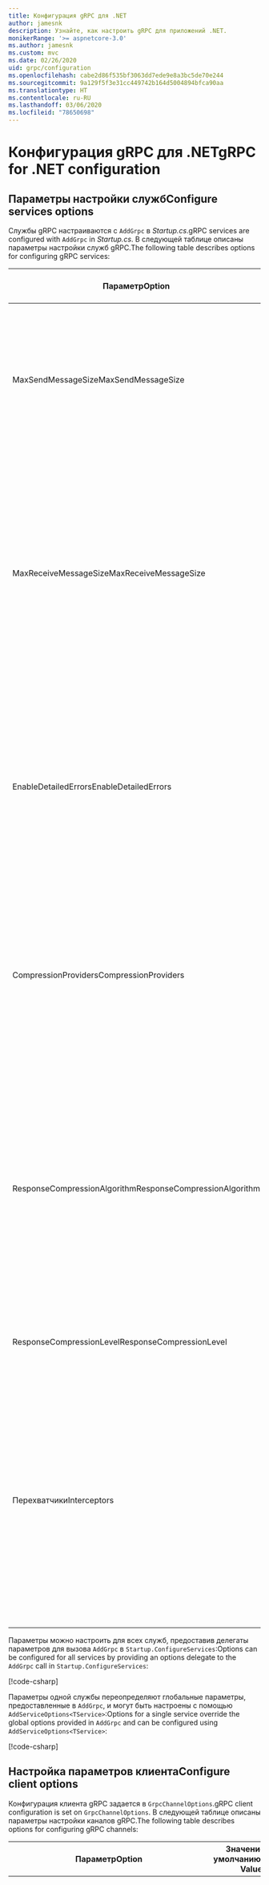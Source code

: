 ```yaml
---
title: Конфигурация gRPC для .NET
author: jamesnk
description: Узнайте, как настроить gRPC для приложений .NET.
monikerRange: '>= aspnetcore-3.0'
ms.author: jamesnk
ms.custom: mvc
ms.date: 02/26/2020
uid: grpc/configuration
ms.openlocfilehash: cabe2d86f535bf3063dd7ede9e8a3bc5de70e244
ms.sourcegitcommit: 9a129f5f3e31cc449742b164d5004894bfca90aa
ms.translationtype: HT
ms.contentlocale: ru-RU
ms.lasthandoff: 03/06/2020
ms.locfileid: "78650698"
---
```

# <a name="grpc-for-net-configuration"></a><span data-ttu-id="dc99e-103">Конфигурация gRPC для .NET</span><span class="sxs-lookup"><span data-stu-id="dc99e-103">gRPC for .NET configuration</span></span>

## <a name="configure-services-options"></a><span data-ttu-id="dc99e-104">Параметры настройки служб</span><span class="sxs-lookup"><span data-stu-id="dc99e-104">Configure services options</span></span>

<span data-ttu-id="dc99e-105">Службы gRPC настраиваются с `AddGrpc` в *Startup.cs*.</span><span class="sxs-lookup"><span data-stu-id="dc99e-105">gRPC services are configured with `AddGrpc` in *Startup.cs*.</span></span> <span data-ttu-id="dc99e-106">В следующей таблице описаны параметры настройки служб gRPC.</span><span class="sxs-lookup"><span data-stu-id="dc99e-106">The following table describes options for configuring gRPC services:</span></span>

| <span data-ttu-id="dc99e-107">Параметр</span><span class="sxs-lookup"><span data-stu-id="dc99e-107">Option</span></span> | <span data-ttu-id="dc99e-108">Значение по умолчанию</span><span class="sxs-lookup"><span data-stu-id="dc99e-108">Default Value</span></span> | <span data-ttu-id="dc99e-109">Описание</span><span class="sxs-lookup"><span data-stu-id="dc99e-109">Description</span></span> |
| ------ | ------------- | ----------- |
| <span data-ttu-id="dc99e-110">MaxSendMessageSize</span><span class="sxs-lookup"><span data-stu-id="dc99e-110">MaxSendMessageSize</span></span> | `null` | <span data-ttu-id="dc99e-111">Максимальный размер сообщения в байтах, которое может быть отправлено с сервера.</span><span class="sxs-lookup"><span data-stu-id="dc99e-111">The maximum message size in bytes that can be sent from the server.</span></span> <span data-ttu-id="dc99e-112">Попытка отправить сообщение, превышающее заданный максимальный размер сообщения, приведет к исключению.</span><span class="sxs-lookup"><span data-stu-id="dc99e-112">Attempting to send a message that exceeds the configured maximum message size results in an exception.</span></span> |
| <span data-ttu-id="dc99e-113">MaxReceiveMessageSize</span><span class="sxs-lookup"><span data-stu-id="dc99e-113">MaxReceiveMessageSize</span></span> | <span data-ttu-id="dc99e-114">4 МБ</span><span class="sxs-lookup"><span data-stu-id="dc99e-114">4 MB</span></span> | <span data-ttu-id="dc99e-115">Максимальный размер сообщения в байтах, которое может быть получено сервером.</span><span class="sxs-lookup"><span data-stu-id="dc99e-115">The maximum message size in bytes that can be received by the server.</span></span> <span data-ttu-id="dc99e-116">Если сервер получает сообщение, размер которого превышает это ограничение, вызывается исключение.</span><span class="sxs-lookup"><span data-stu-id="dc99e-116">If the server receives a message that exceeds this limit, it throws an exception.</span></span> <span data-ttu-id="dc99e-117">Увеличение этого значения позволяет серверу принимать сообщения большего размера, однако это может негативно сказаться на потреблении памяти.</span><span class="sxs-lookup"><span data-stu-id="dc99e-117">Increasing this value allows the server to receive larger messages, but can negatively impact memory consumption.</span></span> |
| <span data-ttu-id="dc99e-118">EnableDetailedErrors</span><span class="sxs-lookup"><span data-stu-id="dc99e-118">EnableDetailedErrors</span></span> | `false` | <span data-ttu-id="dc99e-119">Если параметру присвоено значение `true`, при возникновении исключения в методе службы клиентам возвращаются подробные сообщения об исключениях.</span><span class="sxs-lookup"><span data-stu-id="dc99e-119">If `true`, detailed exception messages are returned to clients when an exception is thrown in a service method.</span></span> <span data-ttu-id="dc99e-120">Значение по умолчанию — `false`.</span><span class="sxs-lookup"><span data-stu-id="dc99e-120">The default is `false`.</span></span> <span data-ttu-id="dc99e-121">Установка для параметра `EnableDetailedErrors` значения `true` может привести к утечке конфиденциальной информации.</span><span class="sxs-lookup"><span data-stu-id="dc99e-121">Setting `EnableDetailedErrors` to `true` can leak sensitive information.</span></span> |
| <span data-ttu-id="dc99e-122">CompressionProviders</span><span class="sxs-lookup"><span data-stu-id="dc99e-122">CompressionProviders</span></span> | <span data-ttu-id="dc99e-123">gzip</span><span class="sxs-lookup"><span data-stu-id="dc99e-123">gzip</span></span> | <span data-ttu-id="dc99e-124">Коллекция поставщиков сжатия, используемая для сжатия и распаковки сообщений.</span><span class="sxs-lookup"><span data-stu-id="dc99e-124">A collection of compression providers used to compress and decompress messages.</span></span> <span data-ttu-id="dc99e-125">Можно создать настраиваемые поставщики сжатия и добавить их в коллекцию.</span><span class="sxs-lookup"><span data-stu-id="dc99e-125">Custom compression providers can be created and added to the collection.</span></span> <span data-ttu-id="dc99e-126">Настроенные по умолчанию поставщики поддерживают сжатие **gzip**.</span><span class="sxs-lookup"><span data-stu-id="dc99e-126">The default configured providers support **gzip** compression.</span></span> |
| <span data-ttu-id="dc99e-127"><span style="word-break:normal;word-wrap:normal">ResponseCompressionAlgorithm</span></span><span class="sxs-lookup"><span data-stu-id="dc99e-127"><span style="word-break:normal;word-wrap:normal">ResponseCompressionAlgorithm</span></span></span> | `null` | <span data-ttu-id="dc99e-128">Алгоритм сжатия, используемый для сжатия сообщений, отправляемых с сервера.</span><span class="sxs-lookup"><span data-stu-id="dc99e-128">The compression algorithm used to compress messages sent from the server.</span></span> <span data-ttu-id="dc99e-129">Алгоритм должен соответствовать поставщику сжатия в `CompressionProviders`.</span><span class="sxs-lookup"><span data-stu-id="dc99e-129">The algorithm must match a compression provider in `CompressionProviders`.</span></span> <span data-ttu-id="dc99e-130">Чтобы алгоритм выполнял сжатие ответа, клиент должен указать, что он поддерживает алгоритм, отправив его в заголовке **grpc-accept-encoding**.</span><span class="sxs-lookup"><span data-stu-id="dc99e-130">For the algorithm to compress a response, the client must indicate it supports the algorithm by sending it in the **grpc-accept-encoding** header.</span></span> |
| <span data-ttu-id="dc99e-131">ResponseCompressionLevel</span><span class="sxs-lookup"><span data-stu-id="dc99e-131">ResponseCompressionLevel</span></span> | `null` | <span data-ttu-id="dc99e-132">Уровень сжатия, используемый для сжатия сообщений, отправляемых с сервера.</span><span class="sxs-lookup"><span data-stu-id="dc99e-132">The compress level used to compress messages sent from the server.</span></span> |
| <span data-ttu-id="dc99e-133">Перехватчики</span><span class="sxs-lookup"><span data-stu-id="dc99e-133">Interceptors</span></span> | <span data-ttu-id="dc99e-134">Отсутствуют</span><span class="sxs-lookup"><span data-stu-id="dc99e-134">None</span></span> | <span data-ttu-id="dc99e-135">Коллекция перехватчиков, которые выполняются с каждым вызовом gRPC.</span><span class="sxs-lookup"><span data-stu-id="dc99e-135">A collection of interceptors that are run with each gRPC call.</span></span> <span data-ttu-id="dc99e-136">Перехватчики выполняются в том порядке, в котором они зарегистрированы.</span><span class="sxs-lookup"><span data-stu-id="dc99e-136">Interceptors are run in the order they are registered.</span></span> <span data-ttu-id="dc99e-137">Глобально настроенные перехватчики выполняются до того, как будут выполнены перехватчики, настроенные для одной службы.</span><span class="sxs-lookup"><span data-stu-id="dc99e-137">Globally configured interceptors are run before interceptors configured for a single service.</span></span> <span data-ttu-id="dc99e-138">Дополнительные сведения о перехватчиках gRPC см. в разделе [перехватчики gRPC и ПО промежуточного слоя](xref:grpc/migration#grpc-interceptors-vs-middleware).</span><span class="sxs-lookup"><span data-stu-id="dc99e-138">For more information about gRPC interceptors, see [gRPC Interceptors vs. Middleware](xref:grpc/migration#grpc-interceptors-vs-middleware).</span></span> |

<span data-ttu-id="dc99e-139">Параметры можно настроить для всех служб, предоставив делегаты параметров для вызова `AddGrpc` в `Startup.ConfigureServices`:</span><span class="sxs-lookup"><span data-stu-id="dc99e-139">Options can be configured for all services by providing an options delegate to the `AddGrpc` call in `Startup.ConfigureServices`:</span></span>

[!code-csharp[](~/grpc/configuration/sample/GrcpService/Startup.cs?name=snippet)]

<span data-ttu-id="dc99e-140">Параметры одной службы переопределяют глобальные параметры, предоставленные в `AddGrpc`, и могут быть настроены с помощью `AddServiceOptions<TService>`:</span><span class="sxs-lookup"><span data-stu-id="dc99e-140">Options for a single service override the global options provided in `AddGrpc` and can be configured using `AddServiceOptions<TService>`:</span></span>

[!code-csharp[](~/grpc/configuration/sample/GrcpService/Startup2.cs?name=snippet)]

## <a name="configure-client-options"></a><span data-ttu-id="dc99e-141">Настройка параметров клиента</span><span class="sxs-lookup"><span data-stu-id="dc99e-141">Configure client options</span></span>

<span data-ttu-id="dc99e-142">Конфигурация клиента gRPC задается в `GrpcChannelOptions`.</span><span class="sxs-lookup"><span data-stu-id="dc99e-142">gRPC client configuration is set on `GrpcChannelOptions`.</span></span> <span data-ttu-id="dc99e-143">В следующей таблице описаны параметры настройки каналов gRPC.</span><span class="sxs-lookup"><span data-stu-id="dc99e-143">The following table describes options for configuring gRPC channels:</span></span>

| <span data-ttu-id="dc99e-144">Параметр</span><span class="sxs-lookup"><span data-stu-id="dc99e-144">Option</span></span> | <span data-ttu-id="dc99e-145">Значение по умолчанию</span><span class="sxs-lookup"><span data-stu-id="dc99e-145">Default Value</span></span> | <span data-ttu-id="dc99e-146">Описание</span><span class="sxs-lookup"><span data-stu-id="dc99e-146">Description</span></span> |
| ------ | ------------- | ----------- |
| <span data-ttu-id="dc99e-147">HttpClient</span><span class="sxs-lookup"><span data-stu-id="dc99e-147">HttpClient</span></span> | <span data-ttu-id="dc99e-148">Новый экземпляр</span><span class="sxs-lookup"><span data-stu-id="dc99e-148">New instance</span></span> | <span data-ttu-id="dc99e-149">`HttpClient`, используемый для выполнения вызовов gRPC.</span><span class="sxs-lookup"><span data-stu-id="dc99e-149">The `HttpClient` used to make gRPC calls.</span></span> <span data-ttu-id="dc99e-150">Клиент может быть настроен для настройки пользовательского `HttpClientHandler` или добавления дополнительных обработчиков в конвейер HTTP для вызовов gRPC.</span><span class="sxs-lookup"><span data-stu-id="dc99e-150">A client can be set to configure a custom `HttpClientHandler`, or add additional handlers to the HTTP pipeline for gRPC calls.</span></span> <span data-ttu-id="dc99e-151">Если `HttpClient` не указан, то для канала создается новый экземпляр `HttpClient`.</span><span class="sxs-lookup"><span data-stu-id="dc99e-151">If no `HttpClient` is specified, then a new `HttpClient` instance is created for the channel.</span></span> <span data-ttu-id="dc99e-152">Он будет автоматически удален.</span><span class="sxs-lookup"><span data-stu-id="dc99e-152">It will automatically be disposed.</span></span> |
| <span data-ttu-id="dc99e-153">DisposeHttpClient</span><span class="sxs-lookup"><span data-stu-id="dc99e-153">DisposeHttpClient</span></span> | `false` | <span data-ttu-id="dc99e-154">Если указано значение `true` и задан `HttpClient`, то экземпляр `HttpClient` будет удален при удалении `GrpcChannel`.</span><span class="sxs-lookup"><span data-stu-id="dc99e-154">If `true`, and an `HttpClient` is specified, then the `HttpClient` instance will be disposed when the `GrpcChannel` is disposed.</span></span> |
| <span data-ttu-id="dc99e-155">LoggerFactory</span><span class="sxs-lookup"><span data-stu-id="dc99e-155">LoggerFactory</span></span> | `null` | <span data-ttu-id="dc99e-156">`LoggerFactory`, используемый клиентом для записи в журнал сведений о вызовах gRPC.</span><span class="sxs-lookup"><span data-stu-id="dc99e-156">The `LoggerFactory` used by the client to log information about gRPC calls.</span></span> <span data-ttu-id="dc99e-157">Экземпляр `LoggerFactory` можно разрешить из внедрения зависимостей или создать с помощью `LoggerFactory.Create`.</span><span class="sxs-lookup"><span data-stu-id="dc99e-157">A `LoggerFactory` instance can be resolved from dependency injection or created using `LoggerFactory.Create`.</span></span> <span data-ttu-id="dc99e-158">Примеры настройки ведения журнала см. в разделе <xref:grpc/diagnostics#grpc-client-logging>.</span><span class="sxs-lookup"><span data-stu-id="dc99e-158">For examples of configuring logging, see <xref:grpc/diagnostics#grpc-client-logging>.</span></span> |
| <span data-ttu-id="dc99e-159">MaxSendMessageSize</span><span class="sxs-lookup"><span data-stu-id="dc99e-159">MaxSendMessageSize</span></span> | `null` | <span data-ttu-id="dc99e-160">Максимальный размер сообщения в байтах, которое может быть отправлено из клиента.</span><span class="sxs-lookup"><span data-stu-id="dc99e-160">The maximum message size in bytes that can be sent from the client.</span></span> <span data-ttu-id="dc99e-161">Попытка отправить сообщение, превышающее заданный максимальный размер сообщения, приведет к исключению.</span><span class="sxs-lookup"><span data-stu-id="dc99e-161">Attempting to send a message that exceeds the configured maximum message size results in an exception.</span></span> |
| <span data-ttu-id="dc99e-162"><span style="word-break:normal;word-wrap:normal">MaxReceiveMessageSize</span></span><span class="sxs-lookup"><span data-stu-id="dc99e-162"><span style="word-break:normal;word-wrap:normal">MaxReceiveMessageSize</span></span></span> | <span data-ttu-id="dc99e-163">4 МБ</span><span class="sxs-lookup"><span data-stu-id="dc99e-163">4 MB</span></span> | <span data-ttu-id="dc99e-164">Максимальный размер сообщения в байтах, которое может быть получено клиентом.</span><span class="sxs-lookup"><span data-stu-id="dc99e-164">The maximum message size in bytes that can be received by the client.</span></span> <span data-ttu-id="dc99e-165">Если клиент получает сообщение, размер которого превышает это ограничение, вызывается исключение.</span><span class="sxs-lookup"><span data-stu-id="dc99e-165">If the client receives a message that exceeds this limit, it throws an exception.</span></span> <span data-ttu-id="dc99e-166">Увеличение этого значения позволяет клиенту принимать сообщения большего размера, однако это может негативно сказаться на потреблении памяти.</span><span class="sxs-lookup"><span data-stu-id="dc99e-166">Increasing this value allows the client to receive larger messages, but can negatively impact memory consumption.</span></span> |
| <span data-ttu-id="dc99e-167">Учетные данные</span><span class="sxs-lookup"><span data-stu-id="dc99e-167">Credentials</span></span> | `null` | <span data-ttu-id="dc99e-168">Экземпляр `ChannelCredentials`.</span><span class="sxs-lookup"><span data-stu-id="dc99e-168">A `ChannelCredentials` instance.</span></span> <span data-ttu-id="dc99e-169">Учетные данные используются для добавления метаданных проверки подлинности в вызовы gRPC.</span><span class="sxs-lookup"><span data-stu-id="dc99e-169">Credentials are used to add authentication metadata to gRPC calls.</span></span> |
| <span data-ttu-id="dc99e-170">CompressionProviders</span><span class="sxs-lookup"><span data-stu-id="dc99e-170">CompressionProviders</span></span> | <span data-ttu-id="dc99e-171">gzip</span><span class="sxs-lookup"><span data-stu-id="dc99e-171">gzip</span></span> | <span data-ttu-id="dc99e-172">Коллекция поставщиков сжатия, используемая для сжатия и распаковки сообщений.</span><span class="sxs-lookup"><span data-stu-id="dc99e-172">A collection of compression providers used to compress and decompress messages.</span></span> <span data-ttu-id="dc99e-173">Можно создать настраиваемые поставщики сжатия и добавить их в коллекцию.</span><span class="sxs-lookup"><span data-stu-id="dc99e-173">Custom compression providers can be created and added to the collection.</span></span> <span data-ttu-id="dc99e-174">Настроенные по умолчанию поставщики поддерживают сжатие **gzip**.</span><span class="sxs-lookup"><span data-stu-id="dc99e-174">The default configured providers support **gzip** compression.</span></span> |

<span data-ttu-id="dc99e-175">В приведенном ниже коде</span><span class="sxs-lookup"><span data-stu-id="dc99e-175">The following code:</span></span>

* <span data-ttu-id="dc99e-176">Задается максимальный размер сообщения для отправки и получения в канале.</span><span class="sxs-lookup"><span data-stu-id="dc99e-176">Sets the maximum send and receive message size on the channel.</span></span>
* <span data-ttu-id="dc99e-177">Создается клиент.</span><span class="sxs-lookup"><span data-stu-id="dc99e-177">Creates a client.</span></span>

[!code-csharp[](~/grpc/configuration/sample/Program.cs?name=snippet&highlight=3-8)]

[!INCLUDE[](~/includes/gRPCazure.md)]

## <a name="additional-resources"></a><span data-ttu-id="dc99e-178">Дополнительные ресурсы</span><span class="sxs-lookup"><span data-stu-id="dc99e-178">Additional resources</span></span>

* <xref:grpc/aspnetcore>
* <xref:grpc/client>
* <xref:grpc/diagnostics>
* <xref:tutorials/grpc/grpc-start>
